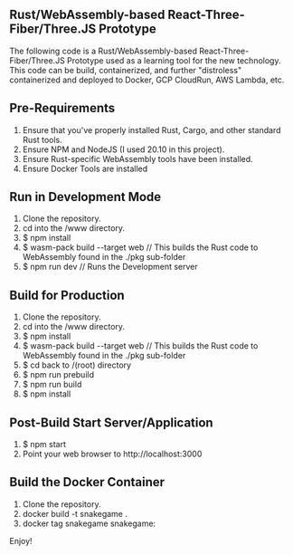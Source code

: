 ## Rust/WebAssembly-based React-Three-Fiber/Three.JS Prototype

The following code is a Rust/WebAssembly-based React-Three-Fiber/Three.JS Prototype used as a learning tool for the new technology.  This code can be build, containerized, and further "distroless" containerized and deployed to Docker, GCP CloudRun, AWS Lambda, etc.

## Pre-Requirements

1.  Ensure that you've properly installed Rust, Cargo, and other standard Rust tools.
2.  Ensure NPM and NodeJS (I used 20.10 in this project).
3.  Ensure Rust-specific WebAssembly tools have been installed.
4.  Ensure Docker Tools are installed

## Run in Development Mode

1.  Clone the repository.
2.  cd into the /www directory.
3.  $  npm install
4.  $  wasm-pack build --target web  // This builds the Rust code to WebAssembly found in the ./pkg sub-folder
5.  $  npm run dev // Runs the Development server

## Build for Production
1.  Clone the repository.
2.  cd into the /www directory.
3.  $  npm install
4.  $  wasm-pack build --target web  // This builds the Rust code to WebAssembly found in the ./pkg sub-folder
5.  $  cd back to /(root) directory
6.  $  npm run prebuild
6.  $  npm run build
7.  $  npm install


## Post-Build Start Server/Application
1.  $  npm start
2.  Point your web browser to http://localhost:3000


## Build the Docker Container
1.  Clone the repository.
2.  docker build -t <some repository host or prefix>snakegame .
3.  docker tag snakegame snakegame:<some tag>


Enjoy!